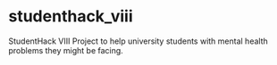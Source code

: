 # studenthack_viii
StudentHack VIII Project to help university students with mental health problems they might be facing.
